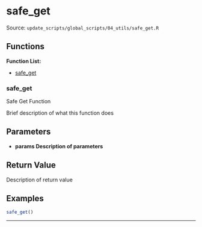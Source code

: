 # safe_get

Source: `update_scripts/global_scripts/04_utils/safe_get.R`

## Functions

**Function List:**
- [safe_get](#safe-get)

### safe_get

Safe Get Function

Brief description of what this function does


## Parameters

- **params Description of parameters**

## Return Value

Description of return value


## Examples

```r
safe_get()
```

---

